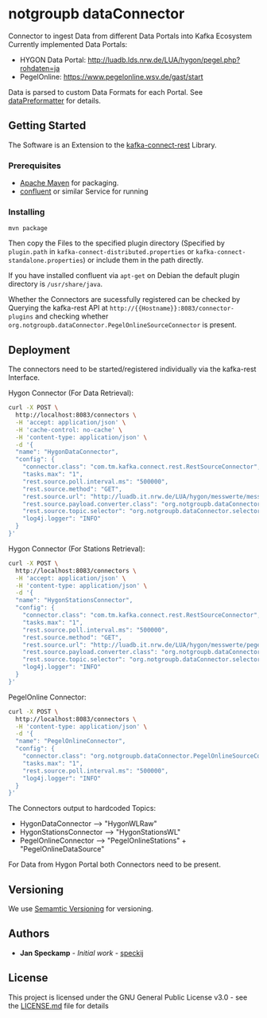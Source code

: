 # notgroupb dataConnector

Connector to ingest Data from different Data Portals into Kafka Ecosystem
Currently implemented Data Portals:
 - HYGON Data Portal: http://luadb.lds.nrw.de/LUA/hygon/pegel.php?rohdaten=ja
 - PegelOnline: https://www.pegelonline.wsv.de/gast/start

Data is parsed to custom Data Formats for each Portal. See [dataPreformatter](https://github.com/CopernicusEOI2018studyproject/dataPreformatter) for details.

## Getting Started

The Software is an Extension to the [kafka-connect-rest](https://github.com/llofberg/kafka-connect-rest) Library.

### Prerequisites
 - [Apache Maven](https://maven.apache.org/) for packaging.
 - [confluent](https://www.confluent.io/) or similar Service for running 
### Installing

```
mvn package
```

Then copy the Files to the specified plugin directory (Specified by `plugin.path` in `kafka-connect-distributed.properties` or `kafka-connect-standalone.properties`) or include them in the path directly. 

If you have installed confluent via `apt-get` on Debian the default plugin directory is `/usr/share/java`.

Whether the Connectors are sucessfully registered can be checked by Querying the kafka-rest API  at `http://{{Hostname}}:8083/connector-plugins`  and checking whether `org.notgroupb.dataConnector.PegelOnlineSourceConnector` is present. 

## Deployment

The connectors need to be started/registered individually via the kafka-rest Interface.

Hygon Connector (For Data Retrieval):
```bash
curl -X POST \
  http://localhost:8083/connectors \
  -H 'accept: application/json' \
  -H 'cache-control: no-cache' \
  -H 'content-type: application/json' \
  -d '{
  "name": "HygonDataConnector",
  "config": {
    "connector.class": "com.tm.kafka.connect.rest.RestSourceConnector",
    "tasks.max": "1",
    "rest.source.poll.interval.ms": "500000",
    "rest.source.method": "GET",
    "rest.source.url": "http://luadb.it.nrw.de/LUA/hygon/messwerte/messwerte.tar.gz",
    "rest.source.payload.converter.class": "org.notgroupb.dataConnector.converter.HYGONPayloadConverter",
    "rest.source.topic.selector": "org.notgroupb.dataConnector.selector.HygonTopicSelector",
    "log4j.logger": "INFO"
  }
}'
```
Hygon Connector (For Stations Retrieval):
```bash
curl -X POST \
  http://localhost:8083/connectors \
  -H 'accept: application/json' \
  -H 'content-type: application/json' \
  -d '{
  "name": "HygonStationsConnector",
  "config": {
    "connector.class": "com.tm.kafka.connect.rest.RestSourceConnector",
    "tasks.max": "1",
    "rest.source.poll.interval.ms": "500000",
    "rest.source.method": "GET",
    "rest.source.url": "http://luadb.it.nrw.de/LUA/hygon/messwerte/pegeldaten.tar.gz",
    "rest.source.payload.converter.class": "org.notgroupb.dataConnector.converter.HYGONPayloadConverter",
    "rest.source.topic.selector": "org.notgroupb.dataConnector.selector.HygonTopicSelector",
    "log4j.logger": "INFO"
  }
}'
```
PegelOnline Connector:
```bash
curl -X POST \
  http://localhost:8083/connectors \
  -H 'content-type: application/json' \
  -d '{
  "name": "PegelOnlineConnector",
  "config": {
    "connector.class": "org.notgroupb.dataConnector.PegelOnlineSourceConnector",
    "tasks.max": "1",
    "rest.source.poll.interval.ms": "500000",
    "log4j.logger": "INFO"
  }
}'
```

The Connectors output to hardcoded Topics:
 - HygonDataConnector --> "HygonWLRaw"
 - HygonStationsConnector --> "HygonStationsWL"
 - PegelOnlineConnector --> "PegelOnlineStations" + "PegelOnlineDataSource"

For Data from Hygon Portal both Connectors need to be present.

## Versioning

We use [Semamtic Versioning](http://semver.org/) for versioning.

## Authors

* **Jan Speckamp** - *Initial work* - [speckij](https://github.com/speckij)

## License

This project is licensed under the GNU General Public License v3.0 - see the [LICENSE.md](LICENSE.md) file for details

